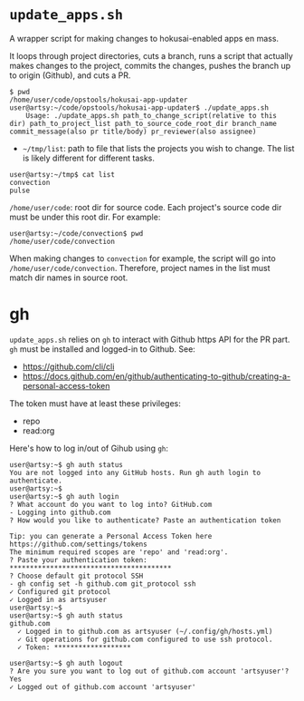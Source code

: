 # `update_apps.sh`

A wrapper script for making changes to hokusai-enabled apps en mass.

It loops through project directories, cuts a branch, runs a script that actually makes changes to the project, commits the changes, pushes the branch up to origin (Github), and cuts a PR.
```
$ pwd
/home/user/code/opstools/hokusai-app-updater
user@artsy:~/code/opstools/hokusai-app-updater$ ./update_apps.sh
    Usage: ./update_apps.sh path_to_change_script(relative to this dir) path_to_project_list path_to_source_code_root_dir branch_name commit_message(also pr title/body) pr_reviewer(also assignee)
```

- `~/tmp/list`: path to file that lists the projects you wish to change. The list is likely different for different tasks.
```
user@artsy:~/tmp$ cat list
convection
pulse
```

`/home/user/code`: root dir for source code. Each project's source code dir must be under this root dir. For example:
```
user@artsy:~/code/convection$ pwd
/home/user/code/convection
```

When making changes to `convection` for example, the script will go into `/home/user/code/convection`. Therefore, project names in the list must match dir names in source root.

# gh

`update_apps.sh` relies on `gh` to interact with Github https API for the PR part. `gh` must be installed and logged-in to Github. See:

- https://github.com/cli/cli
- https://docs.github.com/en/github/authenticating-to-github/creating-a-personal-access-token

The token must have at least these privileges:

- repo
- read:org

Here's how to log in/out of Gihub using `gh`:

```
user@artsy:~$ gh auth status
You are not logged into any GitHub hosts. Run gh auth login to authenticate.
user@artsy:~$
user@artsy:~$ gh auth login
? What account do you want to log into? GitHub.com
- Logging into github.com
? How would you like to authenticate? Paste an authentication token

Tip: you can generate a Personal Access Token here https://github.com/settings/tokens
The minimum required scopes are 'repo' and 'read:org'.
? Paste your authentication token: ****************************************
? Choose default git protocol SSH
- gh config set -h github.com git_protocol ssh
✓ Configured git protocol
✓ Logged in as artsyuser
user@artsy:~$
user@artsy:~$ gh auth status
github.com
  ✓ Logged in to github.com as artsyuser (~/.config/gh/hosts.yml)
  ✓ Git operations for github.com configured to use ssh protocol.
  ✓ Token: *******************

user@artsy:~$ gh auth logout
? Are you sure you want to log out of github.com account 'artsyuser'? Yes
✓ Logged out of github.com account 'artsyuser'
```
